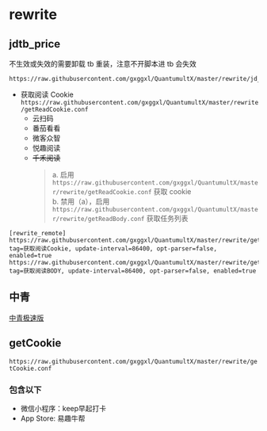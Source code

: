 # rewrite

## jdtb_price

不生效或失效的需要卸载 tb 重装，注意不开脚本进 tb 会失效

```
https://raw.githubusercontent.com/gxggxl/QuantumultX/master/rewrite/jd_tb_price.conf
```

- 获取阅读 Cookie `https://raw.githubusercontent.com/gxggxl/QuantumultX/master/rewrite/getReadCookie.conf`
    - 云扫码
    - 番茄看看
    - 微客众智
    - 悦趣阅读
    - ~~千禾阅读~~
      > a. 启用 `https://raw.githubusercontent.com/gxggxl/QuantumultX/master/rewrite/getReadCookie.conf` 获取 cookie <br>
      > b. 禁用（a），启用 `https://raw.githubusercontent.com/gxggxl/QuantumultX/master/rewrite/getReadBody.conf` 获取任务列表

```
[rewrite_remote]
https://raw.githubusercontent.com/gxggxl/QuantumultX/master/rewrite/getReadCookie.conf, tag=获取阅读Cookie, update-interval=86400, opt-parser=false, enabled=true
https://raw.githubusercontent.com/gxggxl/QuantumultX/master/rewrite/getReadBody.conf, tag=获取阅读BODY, update-interval=86400, opt-parser=false, enabled=true
```

## 中青

[中青极速版](./Youth/README.md)

## getCookie

`https://raw.githubusercontent.com/gxggxl/QuantumultX/master/rewrite/getCookie.conf`

### 包含以下

- 微信小程序：keep早起打卡
- App Store: 易趣牛帮